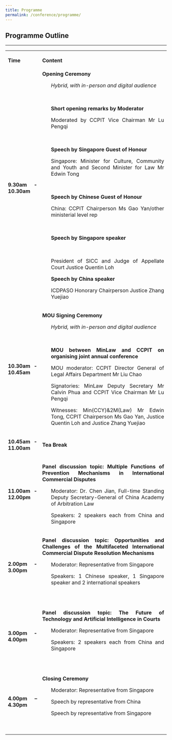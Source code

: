 ```yaml
---
title: Programme
permalink: /conference/programme/
---
```


<style>
table tr td ul li {font-size: 1rem;}
  table tr td p {font-size: 1rem;}
  table tr th p {font-size: 1rem;}
</style>


## Programme Outline

---

<table>
  <tr>
    <th>
      <p style="text-align: justify"><b>Time</b></p>
    </th>
    <th>
      <p style="text-align: justify"><b>Content</b></p>
    </th>
  </tr>
  <tr>
    <td><p style="text-align: justify"><b>9.30am - 10.30am</b></p></td>
    <td><b>Opening Ceremony</b>
      <ul>
        <p style="text-align: justify"><i>Hybrid, with in-person and digital audience</i></p><br>
        <p style="text-align: justify"><b>Short opening remarks by Moderator</b></p>
        <p style="text-align: justify">Moderated by CCPIT Vice Chairman Mr Lu Pengqi</p><br>
      	<p style="text-align: justify"><b>Speech by Singapore Guest of Honour</b></p>
     	  <p style="text-align: justify">Singapore: Minister for Culture, Community and Youth and Second Minister for Law Mr Edwin Tong</p><br>
        <p style="text-align: justify"><b>Speech by Chinese Guest of Honour</b></p>
 	      <p style="text-align: justify">China: CCPIT Chairperson Ms Gao Yan/other ministerial level rep</p><br>
        <p style="text-align: justify"><b>Speech by Singapore speaker</b></p><br>
        <p style="text-align: justify">President of SICC and Judge of Appellate Court Justice Quentin Loh</p>
      	<p style="text-align: justify"><b>Speech by China speaker</b></p>
      	<p style="text-align: justify">ICDPASO Honorary Chairperson Justice Zhang Yuejiao</p>
     </ul>
    </td>
  </tr>
  <tr>
    <td><p style="text-align: justify"><b>10.30am - 10.45am</b></p></td>
    <td><p style="text-align: justify"><b>MOU Signing Ceremony</b></p>
      <ul>
        <p style="text-align: justify"><i>Hybrid, with in-person and digital audience</i></p><br>
        <p style="text-align: justify"><b>MOU between MinLaw and CCPIT on organising joint annual conference</b></p>
        <p style="text-align: justify">MOU moderator: CCPIT Director General of Legal Affairs Department Mr Liu Chao</p>
        <p style="text-align: justify">Signatories: MinLaw Deputy Secretary Mr Calvin Phua and CCPIT Vice Chairman Mr Lu Pengqi</p>
 	      <p style="text-align: justify">Witnesses: Min(CCY)&2M(Law) Mr Edwin Tong, CCPIT Chairperson Ms Gao Yan, Justice Quentin Loh and Justice Zhang Yuejiao</p>
      </ul>
    </td>
  </tr>
    <tr>
      <td><p style="text-align: justify"><b>10.45am - 11.00am</b></p></td>
      <td><p style="text-align: justify"><b>Tea Break</b></p>
      </td>
  </tr>
    <tr>
      <td><p style="text-align: justify"><b>11.00am - 12.00pm</b></p></td>
      <td><p style="text-align: justify"><b>Panel discussion topic: Multiple Functions of Prevention Mechanisms in International Commercial Disputes</b></p>
      <ul>
        <p style="text-align: justify">Moderator: Dr. Chen Jian, Full-time Standing Deputy Secretary-General of China Academy of Arbitration Law</p>
        <p style="text-align: justify">Speakers: 2 speakers each from China and Singapore</p>
      </ul>
    </td>
  </tr>
    <tr>
      <td><p style="text-align: justify"><b>2.00pm - 3.00pm</b></p></td>
      <td><p style="text-align: justify"><b>Panel discussion topic: Opportunities and Challenges of the Multifaceted International Commercial Dispute Resolution Mechanisms</b></p>
      <ul>
        <p style="text-align: justify">Moderator: Representative from Singapore</p>
        <p style="text-align: justify">Speakers: 1 Chinese speaker, 1 Singapore speaker and 2 international speakers</p>
     </ul>
    </td>
  </tr>
    <tr>
      <td><p style="text-align: justify"><b>3.00pm - 4.00pm</b></p></td>
      <td><p style="text-align: justify"><b>Panel discussion topic: The Future of Technology and Artificial Intelligence in Courts</b></p>
      <ul>
      <p style="text-align: justify">Moderator: Representative from Singapore</p>
      <p style="text-align: justify">Speakers: 2 speakers each from China and Singapore</p>
    </ul>
   </td>
  </tr>
    <tr>
      <td><p style="text-align: justify"><b>4.00pm – 4.30pm</b></p></td>
      <td><p style="text-align: justify"><b>Closing Ceremony</b></p>
      <ul>
      <p style="text-align: justify">Moderator: Representative from Singapore</p>
      <p style="text-align: justify">Speech by representative from China</p>
      <p style="text-align: justify">Speech by representative from Singapore</p>
    </ul>
   </td>
  </tr>
</table>

